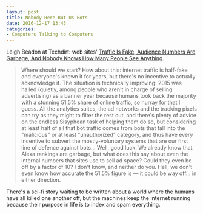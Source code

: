 ```yaml
---
layout: post
title: Nobody Here But Us Bots
date: 2016-12-17 13:43
categories: 
- Computers Talking to Computers
---
```


Leigh Beadon at Techdirt: web sites' [Traffic Is Fake, Audience Numbers Are Garbage, And Nobody Knows How Many People See Anything](https://www.techdirt.com/articles/20160915/18183535533/traffic-is-fake-audience-numbers-are-garbage-nobody-knows-how-many-people-see-anything.shtml). 

> Where should we start? How about this: internet traffic is half-fake and everyone's known it for years, but there's no incentive to actually acknowledge it. The situation is technically improving: 2015 was hailed (quietly, among people who aren't in charge of selling advertising) as a banner year because humans took back the majority with a stunning 51.5% share of online traffic, so hurray for that I guess. All the analytics suites, the ad networks and the tracking pixels can try as they might to filter the rest out, and there's plenty of advice on the endless Sisyphean task of helping them do so, but considering at least half of all that bot traffic comes from bots that fall into the "malicious" or at least "unauthorized" category, and thus have every incentive to subvert the mostly-voluntary systems that are our first line of defence against bots... Well, good luck. We already know that Alexa rankings are garbage, but what does this say about even the internal numbers that sites use to sell ad space? Could they even be off by a factor of 10? I don't know, and neither do you. Hell, we don't even know how accurate the 51.5% figure is — it could be way off... in either direction.

There's a sci-fi story waiting to be written about a world where the humans have all killed one another off, but the machines keep the internet running because their purpose in life is to index and spam everything.
